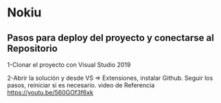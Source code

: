 # Nokiu

## Pasos para deploy del proyecto y conectarse al Repositorio 

1-Clonar el proyecto con Visual Studio 2019

2-Abrir la solución y desde VS => Extensiones, instalar Github. Seguir los pasos, reiniciar si es necesario.
  video de Referencia https://youtu.be/560GOf3f6xk
